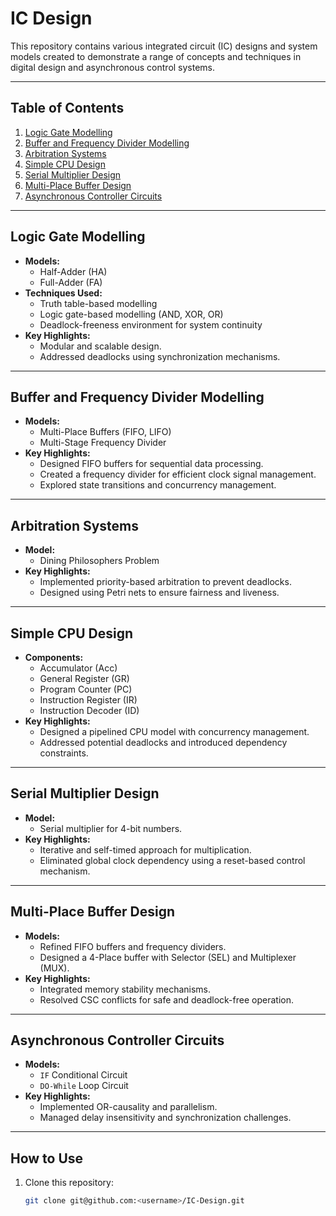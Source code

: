 # IC Design

This repository contains various integrated circuit (IC) designs and system models created to demonstrate a range of concepts and techniques in digital design and asynchronous control systems.

---

## Table of Contents

1. [Logic Gate Modelling](#logic-gate-modelling)
2. [Buffer and Frequency Divider Modelling](#buffer-and-frequency-divider-modelling)
3. [Arbitration Systems](#arbitration-systems)
4. [Simple CPU Design](#simple-cpu-design)
5. [Serial Multiplier Design](#serial-multiplier-design)
6. [Multi-Place Buffer Design](#multi-place-buffer-design)
7. [Asynchronous Controller Circuits](#asynchronous-controller-circuits)

---

## Logic Gate Modelling

- **Models:**
  - Half-Adder (HA)
  - Full-Adder (FA)
- **Techniques Used:**
  - Truth table-based modelling
  - Logic gate-based modelling (AND, XOR, OR)
  - Deadlock-freeness environment for system continuity
- **Key Highlights:**
  - Modular and scalable design.
  - Addressed deadlocks using synchronization mechanisms.

---

## Buffer and Frequency Divider Modelling

- **Models:**
  - Multi-Place Buffers (FIFO, LIFO)
  - Multi-Stage Frequency Divider
- **Key Highlights:**
  - Designed FIFO buffers for sequential data processing.
  - Created a frequency divider for efficient clock signal management.
  - Explored state transitions and concurrency management.

---

## Arbitration Systems

- **Model:**
  - Dining Philosophers Problem
- **Key Highlights:**
  - Implemented priority-based arbitration to prevent deadlocks.
  - Designed using Petri nets to ensure fairness and liveness.

---

## Simple CPU Design

- **Components:**
  - Accumulator (Acc)
  - General Register (GR)
  - Program Counter (PC)
  - Instruction Register (IR)
  - Instruction Decoder (ID)
- **Key Highlights:**
  - Designed a pipelined CPU model with concurrency management.
  - Addressed potential deadlocks and introduced dependency constraints.

---

## Serial Multiplier Design

- **Model:**
  - Serial multiplier for 4-bit numbers.
- **Key Highlights:**
  - Iterative and self-timed approach for multiplication.
  - Eliminated global clock dependency using a reset-based control mechanism.

---

## Multi-Place Buffer Design

- **Models:**
  - Refined FIFO buffers and frequency dividers.
  - Designed a 4-Place buffer with Selector (SEL) and Multiplexer (MUX).
- **Key Highlights:**
  - Integrated memory stability mechanisms.
  - Resolved CSC conflicts for safe and deadlock-free operation.

---

## Asynchronous Controller Circuits

- **Models:**
  - `IF` Conditional Circuit
  - `DO-While` Loop Circuit
- **Key Highlights:**
  - Implemented OR-causality and parallelism.
  - Managed delay insensitivity and synchronization challenges.

---

## How to Use

1. Clone this repository:
   ```bash
   git clone git@github.com:<username>/IC-Design.git
